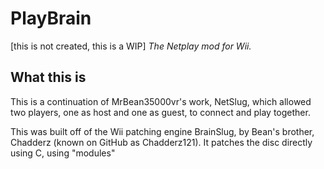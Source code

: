 # PlayBrain
[this is not created, this is a WIP]
*The Netplay mod for Wii.*

## What this is
This is a continuation of MrBean35000vr's work, NetSlug, which allowed two players, one as host and one as guest, to connect and play together.

This was built off of the Wii patching engine BrainSlug, by Bean's brother, Chadderz (known on GitHub as Chadderz121). It patches the disc directly using C, using "modules"


